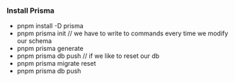 ### Install Prisma

- pnpm install -D prisma
- pnpm prisma init
  // we have to write to commands every time we modify our schema
- pnpm prisma generate
- pnpm prisma db push
  // if we like to reset our db
- pnpm prisma migrate reset
- pnpm prisma db push
